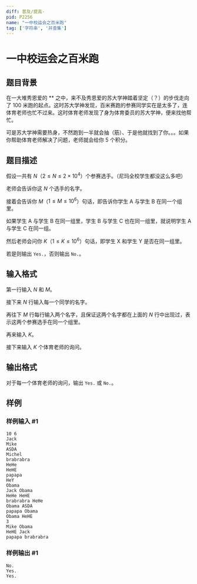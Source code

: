 ```yaml
---
diff: 普及/提高-
pid: P2256
name: "一中校运会之百米跑"
tag: ['字符串', '并查集']
---
```

# 一中校运会之百米跑
## 题目背景

在一大堆秀恩爱的 \*\* 之中，来不及秀恩爱的苏大学神踏着坚定（？）的步伐走向了 $100$ 米跑的起点。这时苏大学神发现，百米赛跑的参赛同学实在是太多了，连体育老师也忙不过来。这时体育老师发现了身为体育委员的苏大学神，便来找他帮忙。

可是苏大学神需要热身，不然跑到一半就会抽（筋）、于是他就找到了你。。。如果你帮助体育老师解决了问题，老师就会给你 $5$ 个积分。
## 题目描述

假设一共有 $N$（$2\leq N\leq 2\times 10^4$）个参赛选手。（尼玛全校学生都没这么多吧）

老师会告诉你这 $N$ 个选手的名字。

接着会告诉你 $M$（$1\leq M\leq 10^6$）句话，即告诉你学生 A 与学生 B 在同一个组里。

如果学生 A 与学生 B 在同一组里，学生 B 与学生 C 也在同一组里，就说明学生 A 与学生 C 在同一组。

然后老师会问你 $K$（$1\leq K\leq 10^6$）句话，即学生 X 和学生 Y 是否在同一组里。

若是则输出 `Yes.`，否则输出 `No.`。
## 输入格式

第一行输入 $N$ 和 $M$。

接下来 $N$ 行输入每一个同学的名字。

再往下 $M$ 行每行输入两个名字，且保证这两个名字都在上面的 $N$ 行中出现过，表示这两个参赛选手在同一个组里。

再来输入 $K$。

接下来输入 $K$ 个体育老师的询问。
## 输出格式

对于每一个体育老师的询问，输出 `Yes.` 或 `No.`。
## 样例

### 样例输入 #1
```
10 6
Jack
Mike
ASDA
Michel
brabrabra
HeHe
HeHE
papapa
HeY
Obama
Jack Obama
HeHe HeHE
brabrabra HeHe
Obama ASDA
papapa Obama
Obama HeHE
3
Mike Obama
HeHE Jack
papapa brabrabra

```
### 样例输出 #1
```
No.
Yes.
Yes.

```
